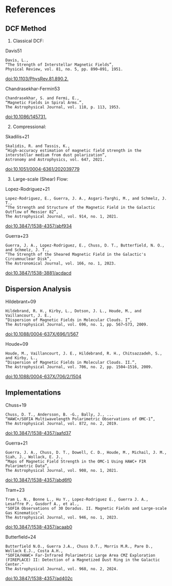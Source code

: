 
# References
## DCF Method
1. Classical DCF:

Davis51
```
Davis, L.,
“The Strength of Interstellar Magnetic Fields”,
Physical Review, vol. 81, no. 5, pp. 890–891, 1951.
```
[doi:10.1103/PhysRev.81.890.2.](https://doi.org/10.1103/PhysRev.81.890.2)

Chandrasekhar-Fermin53
```
Chandrasekhar, S. and Fermi, E.,
“Magnetic Fields in Spiral Arms.”,
The Astrophysical Journal, vol. 118, p. 113, 1953. 
```
[doi:10.1086/145731.](https://doi.org/10.1086/145731)

2. Compressional:

Skadilis+21
```
Skalidis, R. and Tassis, K.,
“High-accuracy estimation of magnetic field strength in the interstellar medium from dust polarization”,
Astronomy and Astrophysics, vol. 647, 2021.
```
[doi:10.1051/0004-6361/202039779](https://doi.org/10.1051/0004-6361/202039779)

3. Large-scale (Shear) Flow:

Lopez-Rodriguez+21
```
Lopez-Rodriguez, E., Guerra, J. A., Asgari-Targhi, M., and Schmelz, J. T.,
“The Strength and Structure of the Magnetic Field in the Galactic Outflow of Messier 82”,
The Astrophysical Journal, vol. 914, no. 1, 2021.
```
[doi:10.3847/1538-4357/abf934](https://doi.org/10.3847/1538-4357/abf934)

Guerra+23
```
Guerra, J. A., Lopez-Rodriguez, E., Chuss, D. T., Butterfield, N. O., and Schmelz, J. T.,
“The Strength of the Sheared Magnetic Field in the Galactic's Circumnuclear Disk”,
The Astronomical Journal, vol. 166, no. 1, 2023.
```
[doi:10.3847/1538-3881/acdacd](https://doi.org/10.3847/1538-3881/acdacd)

## Dispersion Analysis

Hildebrant+09
```
Hildebrand, R. H., Kirby, L., Dotson, J. L., Houde, M., and Vaillancourt, J. E.,
“Dispersion of Magnetic Fields in Molecular Clouds. I”,
The Astrophysical Journal, vol. 696, no. 1, pp. 567–573, 2009.
```
[doi:10.1088/0004-637X/696/1/567](https://doi.org/10.1088/0004-637X/696/1/567)

Houde+09
```
Houde, M., Vaillancourt, J. E., Hildebrand, R. H., Chitsazzadeh, S., and Kirby, L.,
“Dispersion of Magnetic Fields in Molecular Clouds. II.”,
The Astrophysical Journal, vol. 706, no. 2, pp. 1504–1516, 2009.
```
[doi:10.1088/0004-637X/706/2/1504](https://doi.org/10.1088/0004-637X/706/2/1504)

## Implementations

Chuss+19
```
Chuss, D. T., Andersson, B. -G., Bally, J., ...
“HAWC+/SOFIA Multiwavelength Polarimetric Observations of OMC-1”,
The Astrophysical Journal, vol. 872, no. 2, 2019.
```
[doi:10.3847/1538-4357/aafd37](https://doi.org/10.3847/1538-4357/aafd37)

Guerra+21
```
Guerra, J. A., Chuss, D. T., Dowell, C. D., Houde, M., Michail, J. M., Siah, J., Wollack, E. J.,
“Maps of Magnetic Field Strength in the OMC-1 Using HAWC+ FIR Polarimetric Data”,
The Astrophysical Journal, vol. 908, no. 1, 2021.
```
[doi:10.3847/1538-4357/abd6f0](https://doi.org/10.3847/1538-4357/abd6f0)

Tram+23
```
Tram L. N., Bonne L., Hu Y., Lopez-Rodriguez E., Guerra J. A., Lesaffre P., Gusdorf A., et al., 
"SOFIA Observations of 30 Doradus. II. Magnetic Fields and Large-scale Gas Kinematics",
The Astrophysical Journal, vol. 946, no. 1, 2023.
```
[doi:10.3847/1538-4357/acaab0](https://doi.org/10.3847/1538-4357/acaab0)

Butterfield+24
```
Butterfield N.O., Guerra J.A., Chuss D.T., Morris M.R., Pare D., Wollack E.J., Costa A.H., 
"SOFIA/HAWC+ Far-Infrared Polarimetric Large Area CMZ Exploration (FIREPLACE) II: Detection of a Magnetized Dust Ring in the Galactic Center."
The Astrophysical Journal, vol. 968, no. 2, 2024.
```
[doi:10.3847/1538-4357/ad402c](https://doi.org/10.3847/1538-4357/ad402c)

